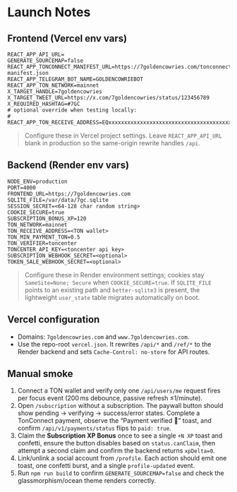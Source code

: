 # Launch Notes

## Frontend (Vercel env vars)

```
REACT_APP_API_URL=
GENERATE_SOURCEMAP=false
REACT_APP_TONCONNECT_MANIFEST_URL=https://7goldencowries.com/tonconnect-manifest.json
REACT_APP_TELEGRAM_BOT_NAME=GOLDENCOWRIEBOT
REACT_APP_TON_NETWORK=mainnet
X_TARGET_HANDLE=7goldencowries
X_TARGET_TWEET_URL=https://x.com/7goldencowries/status/123456789
X_REQUIRED_HASHTAG=#7GC
# optional override when testing locally:
# REACT_APP_TON_RECEIVE_ADDRESS=EQxxxxxxxxxxxxxxxxxxxxxxxxxxxxxxxxxxxxxxxxxx
```

> Configure these in Vercel project settings. Leave `REACT_APP_API_URL` blank in production so the same-origin rewrite handles `/api`.

## Backend (Render env vars)

```
NODE_ENV=production
PORT=4000
FRONTEND_URL=https://7goldencowries.com
SQLITE_FILE=/var/data/7gc.sqlite
SESSION_SECRET=<64-128 char random string>
COOKIE_SECURE=true
SUBSCRIPTION_BONUS_XP=120
TON_NETWORK=mainnet
TON_RECEIVE_ADDRESS=<TON wallet>
TON_MIN_PAYMENT_TON=0.5
TON_VERIFIER=toncenter
TONCENTER_API_KEY=<toncenter api key>
SUBSCRIPTION_WEBHOOK_SECRET=<optional>
TOKEN_SALE_WEBHOOK_SECRET=<optional>
```

> Configure these in Render environment settings; cookies stay `SameSite=None; Secure` when `COOKIE_SECURE=true`. If `SQLITE_FILE` points to an existing path and `better-sqlite3` is present, the lightweight `user_state` table migrates automatically on boot.

## Vercel configuration

- Domains: `7goldencowries.com` and `www.7goldencowries.com`.
- Use the repo-root `vercel.json`. It rewrites `/api/*` and `/ref/*` to the Render backend and sets `Cache-Control: no-store` for API routes.

## Manual smoke

1. Connect a TON wallet and verify only one `/api/users/me` request fires per focus event (200 ms debounce, passive refresh ≤1/minute).
2. Open `/subscription` without a subscription. The paywall button should show pending → verifying → success/error states. Complete a TonConnect payment, observe the “Payment verified 🎉” toast, and confirm `/api/v1/payments/status` flips to `paid: true`.
3. Claim the **Subscription XP Bonus** once to see a single `+N XP` toast and confetti, ensure the button disables based on `status.canClaim`, then attempt a second claim and confirm the backend returns `xpDelta=0`.
4. Link/unlink a social account from `/profile`. Each action should emit one toast, one confetti burst, and a single `profile-updated` event.
5. Run `npm run build` to confirm `GENERATE_SOURCEMAP=false` and check the glassmorphism/ocean theme renders correctly.
